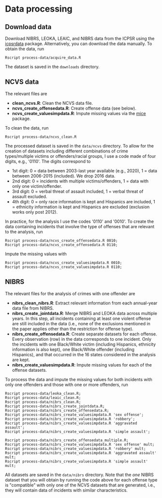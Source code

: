 # Data processing

## Download data

Download NIBRS, LEOKA, LEAIC, and NIBRS data from the ICPSR using the
[icpsrdata](https://github.com/fsolt/icpsrdata) package. Alternatively, you can
download the data manually. To obtain the data, run
```
Rscript process-data/acquire_data.R
```
The dataset is saved in the `downloads` directory.

## NCVS data

The relevant files are

* **clean_ncvs.R**: Clean the NCVS data file.
* **ncvs\_create\_offensedata.R**: Create offense data (see below).
* **ncvs_create\_valuesimpdata.R**: Impute missing values via the
  [mice](https://github.com/amices/mice) package. 

To clean the data, run

```
Rscript process-data/ncvs_clean.R
```
The processed dataset is saved in the `data/ncvs` directory.
To allow for the creation of datasets including different combinations of crime
types/multiple victims or offenders/racial groups, I use a code made of four
digits, e.g., '0110'. The digits correspond to

* 1st digit: 0 = data between 2003-last year available (e.g., 2020), 1 = data
  between 2006-2015 (included). We drop 2016 data. 
* 2nd digit: 0 = incidents with multiple victims/offenders, 1 = data with only
  one victim/offender.
* 3rd digit: 0 = verbal threat of assault included, 1 = verbal threat of assault
  excluded.
* 4th digit: 0 = only race information is kept and Hispanics are included, 1 =
  ethnicity information is kept and Hispanics are excluded (exclusion works only post 2012). 

In practice, for the analysis I use the codes '0110' and '0010'. 
To create the data containing incidents that involve the type of offenses that are
relevant to the analysis, run

```
Rscript process-data/ncvs_create_offensedata.R 0010;
Rscript process-data/ncvs_create_offensedata.R 0110;
```

Impute the missing values with
```
Rscript process-data/ncvs_create_valuesimpdata.R 0010;
Rscript process-data/ncvs_create_valuesimpdata.R 0110;
```



## NIBRS

The relevant files for the analysis of crimes with one offender are

* **nibrs\_clean\_nibrs.R**: Extract relevant information from each annual-year
  data file from NIBRS.
* **nibrs\_create\_jointdata.R**: Merge NIBRS and LEOKA data across multiple
  years. In this step, all incidents containing at least one violent offense are
  still included in the data (i.e., none of the exclusions mentioned in the
  paper applies other than the restriction for offense type).
* **nibrs\_create\_offensedata.R**: Create separate datasets for each offense.
  Every observation (row) in the data corresponds to one incident. Only the
  incidents with one Black/White victim (including Hispanics, ethnicity
  information is also kept), one Black/White offender (including Hispanics), and
  that occurred in the 16 states considered in the analysis are kept.
* **nibrs\_create\_valuesimpdata.R**: Impute missing values for each of the
  offense datasets.  

To process the data and impute the missing values for both incidents with only
one offenders and those with one or more offenders, run

```
Rscript process-data/leoka_clean.R;
Rscript process-data/leaic_clean.R;
Rscript process-data/nibrs_clean.R;
Rscript process-data/nibrs_create_jointdata.R;
Rscript process-data/nibrs_create_offensedata.R;
Rscript process-data/nibrs_create_valuesimpdata.R 'sex offense';
Rscript process-data/nibrs_create_valuesimpdata.R 'robbery';
Rscript process-data/nibrs_create_valuesimpdata.R 'aggravated assault';
Rscript process-data/nibrs_create_valuesimpdata.R 'simple assault';

Rscript process-data/nibrs_create_offensedata_multiple.R;
Rscript process-data/nibrs_create_valuesimpdata.R 'sex offense' mult;
Rscript process-data/nibrs_create_valuesimpdata.R 'robbery' mult;
Rscript process-data/nibrs_create_valuesimpdata.R 'aggravated assault' mult;
Rscript process-data/nibrs_create_valuesimpdata.R 'simple assault' mult;
```

All datasets are saved in the `data/nibrs` directory. Note that the *one* NIBRS
dataset that you will obtain by running the code above for each offense type is
"compatible" with only one of the NCVS datasets that are generated, i.e., they
will contain data of incidents with similar characteristics. 